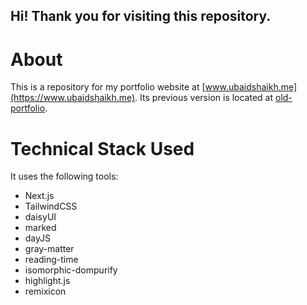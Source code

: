## Hi! Thank you for visiting this repository.

# About

This is a repository for my portfolio website at [www.ubaidshaikh.me](https://www.ubaidshaikh.me).
Its previous version is located at [old-portfolio](https://github.com/Shaikh-Ubaid/old-portfolio).

# Technical Stack Used

It uses the following tools:

- Next.js
- TailwindCSS
- daisyUI
- marked
- dayJS
- gray-matter
- reading-time
- isomorphic-dompurify
- highlight.js
- remixicon
